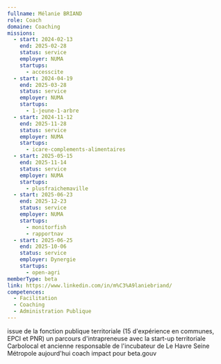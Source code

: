 ```yaml
---
fullname: Mélanie BRIAND
role: Coach
domaine: Coaching
missions:
  - start: 2024-02-13
    end: 2025-02-28
    status: service
    employer: NUMA
    startups:
      - accesscite
  - start: 2024-04-19
    end: 2025-03-28
    status: service
    employer: NUMA
    startups:
      - 1-jeune-1-arbre
  - start: 2024-11-12
    end: 2025-11-28
    status: service
    employer: NUMA
    startups:
      - icare-complements-alimentaires
  - start: 2025-05-15
    end: 2025-11-14
    status: service
    employer: NUMA
    startups:
      - plusfraichemaville
  - start: 2025-06-23
    end: 2025-12-23
    status: service
    employer: NUMA
    startups:
      - monitorfish
      - rapportnav
  - start: 2025-06-25
    end: 2025-10-06
    status: service
    employer: Dynergie
    startups:
      - open-agri
memberType: beta
link: https://www.linkedin.com/in/m%C3%A9laniebriand/
competences:
  - Facilitation
  - Coaching
  - Administration Publique
---
```

issue de la fonction publique territoriale (15 d'expérience en communes, EPCI et PNR)
un parcours d'intrapreneuse avec la start-up territoriale Carbolocal et ancienne responsable de l'incubateur de Le Havre Seine Métropole
aujourd'hui coach impact pour beta.gouv 
